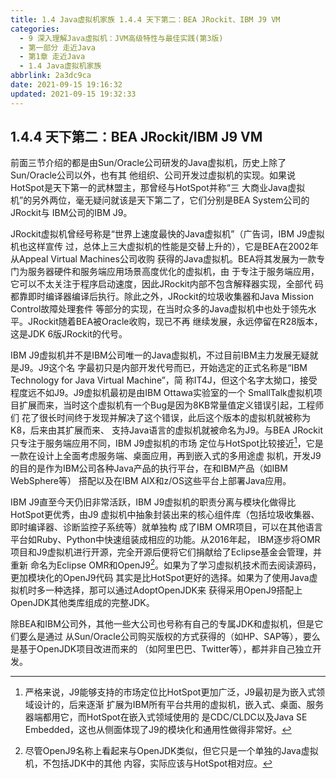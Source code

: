 ```yaml
---
title: 1.4 Java虚拟机家族 1.4.4 天下第二：BEA JRockit、IBM J9 VM
categories: 
  - 9 深入理解Java虛拟机：JVM高级特性与最佳实践(第3版)
  - 第一部分 走近Java
  - 第1章 走近Java
  - 1.4 Java虚拟机家族
abbrlink: 2a3dc9ca
date: 2021-09-15 19:16:32
updated: 2021-09-15 19:32:33
---
```

## 1.4.4 天下第二：BEA JRockit/IBM J9 VM
前面三节介绍的都是由Sun/Oracle公司研发的Java虚拟机，历史上除了Sun/Oracle公司以外，也有其 他组织、公司开发过虚拟机的实现。如果说HotSpot是天下第一的武林盟主，那曾经与HotSpot并称“三 大商业Java虚拟机”的另外两位，毫无疑问就该是天下第二了，它们分别是BEA System公司的JRockit与 IBM公司的IBM J9。

JRockit虚拟机曾经号称是“世界上速度最快的Java虚拟机”（广告词，IBM J9虚拟机也这样宣传 过，总体上三大虚拟机的性能是交替上升的），它是BEA在2002年从Appeal Virtual Machines公司收购 获得的Java虚拟机。BEA将其发展为一款专门为服务器硬件和服务端应用场景高度优化的虚拟机，由 于专注于服务端应用，它可以不太关注于程序启动速度，因此JRockit内部不包含解释器实现，全部代 码都靠即时编译器编译后执行。除此之外，JRockit的垃圾收集器和Java Mission Control故障处理套件 等部分的实现，在当时众多的Java虚拟机中也处于领先水平。JRockit随着BEA被Oracle收购，现已不再 继续发展，永远停留在R28版本，这是JDK 6版JRockit的代号。

IBM J9虚拟机并不是IBM公司唯一的Java虚拟机，不过目前IBM主力发展无疑就是J9。J9这个名 字最初只是内部开发代号而已，开始选定的正式名称是“IBM Technology for Java Virtual Machine”，简 称IT4J，但这个名字太拗口，接受程度远不如J9。J9虚拟机最初是由IBM Ottawa实验室的一个 SmallTalk虚拟机项目扩展而来，当时这个虚拟机有一个Bug是因为8KB常量值定义错误引起，工程师们 花了很长时间终于发现并解决了这个错误，此后这个版本的虚拟机就被称为K8，后来由其扩展而来、 支持Java语言的虚拟机就被命名为J9。与BEA JRockit只专注于服务端应用不同，IBM J9虚拟机的市场 定位与HotSpot比较接近[^1]，它是一款在设计上全面考虑服务端、桌面应用，再到嵌入式的多用途虚 拟机，开发J9的目的是作为IBM公司各种Java产品的执行平台，在和IBM产品（如IBM WebSphere等） 搭配以及在IBM AIX和z/OS这些平台上部署Java应用。

IBM J9直至今天仍旧非常活跃，IBM J9虚拟机的职责分离与模块化做得比HotSpot更优秀，由J9 虚拟机中抽象封装出来的核心组件库（包括垃圾收集器、即时编译器、诊断监控子系统等）就单独构 成了IBM OMR项目，可以在其他语言平台如Ruby、Python中快速组装成相应的功能。从2016年起， IBM逐步将OMR项目和J9虚拟机进行开源，完全开源后便将它们捐献给了Eclipse基金会管理，并重新 命名为Eclipse OMR和OpenJ9[^2]。如果为了学习虚拟机技术而去阅读源码，更加模块化的OpenJ9代码 其实是比HotSpot更好的选择。如果为了使用Java虚拟机时多一种选择，那可以通过AdoptOpenJDK来 获得采用OpenJ9搭配上OpenJDK其他类库组成的完整JDK。

除BEA和IBM公司外，其他一些大公司也号称有自己的专属JDK和虚拟机，但是它们要么是通过 从Sun/Oracle公司购买版权的方式获得的（如HP、SAP等），要么是基于OpenJDK项目改进而来的 （如阿里巴巴、Twitter等），都并非自己独立开发。

[^1]: 严格来说，J9能够支持的市场定位比HotSpot更加广泛，J9最初是为嵌入式领域设计的，后来逐渐 扩展为IBM所有平台共用的虚拟机，嵌入式、桌面、服务器端都用它，而HotSpot在嵌入式领域使用的 是CDC/CLDC以及Java SE Embedded，这也从侧面体现了J9的模块化和通用性做得非常好。
[^2]: 尽管OpenJ9名称上看起来与OpenJDK类似，但它只是一个单独的Java虚拟机，不包括JDK中的其他 内容，实际应该与HotSpot相对应。
